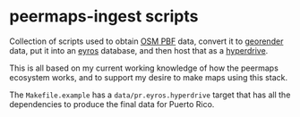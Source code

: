 # peermaps-ingest scripts

Collection of scripts used to obtain [OSM PBF](https://wiki.openstreetmap.org/wiki/PBF_Format) data, convert it to [georender](https://github.com/peermaps/docs/blob/master/georender.md) data, put it into an [eyros](https://github.com/peermaps/eyros) database, and then host that as a [hyperdrive](https://github.com/hypercore-protocol/hyperdrive).

This is all based on my current working knowledge of how the peermaps ecosystem works, and to support my desire to make maps using this stack.

The `Makefile.example` has a `data/pr.eyros.hyperdrive` target that has all the dependencies to produce the final data for Puerto Rico.

